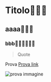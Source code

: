# Titolo👹​👺​👻​
## aaaa🐒​🦧​🐷​
### bbb🧜🏿‍♂️​🧑‍🎄​🛀​
> Quote


Prova [Prova link](https://youtu.be/uxpDa-c-4Mc?feature=shared)


![prova immagine](https://encrypted-tbn0.gstatic.com/images?q=tbn:ANd9GcRXtz9aDYKZk2BOFk49kMKUOE45nl3mYH78FA&s)
